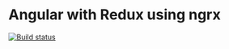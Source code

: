 # Angular with Redux using ngrx

[![Build status](https://ci.appveyor.com/api/projects/status/18i3au6nar5k74kf?svg=true)](https://ci.appveyor.com/project/damienbod/angularredux)

